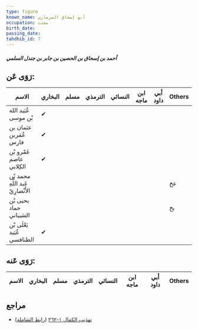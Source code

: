 ```yaml
---
type: figure
known_name: أبو إسحاق السرماري
occupation: محدث
birth_date:
passing_date:
tahdhib_id: 7
---
```

##### أحمد بن إسحاق بن الحصين بن جابر بن جندل السلمي

## رَوَى عَن:
| الاسم                              | البخاري | مسلم | الترمذي | النسائي | ابن ماجه | أبي داود | Others |
| ---------------------------------- | ------- | ---- | ------- | ------- | -------- | -------- | ------ |
| عُبَيد الله بْن موسى               | ✔       |      |         |         |          |          |        |
| عثمان بن عُمَربن فارس              | ✔       |      |         |         |          |          |        |
| عَمْرو بْن عاصم الكِلابي           | ✔       |      |         |         |          |          |        |
| محمد بْن عَبد اللَّهِ الأَنْصارِيّ |         |      |         |         |          |          | عخ     |
| يحيى بْن حماد الشيباني             |         |      |         |         |          |          | بخ     |
| يَعْلَى بْن عُبَيد الطنافسي        | ✔       |      |         |         |          |          |        |
## رَوَى عَنه:
| الاسم | البخاري | مسلم | الترمذي | النسائي | ابن ماجه | أبي داود | Others |
| ----- | ------- | ---- | ------- | ------- | -------- | -------- | ------ |
## مراجع
- [تهذيب الكمال ١-٢٦٢](obsidian://open?vault=Tahdhib-al-Kamal&file=Figures/٧-أحمد%20بن%20إسحاق%20بن%20الحصين%20بن%20جابر%20بن%20جندل%20السلمي) ([رابط الشاملة](https://shamela.ws/book/3722/261))